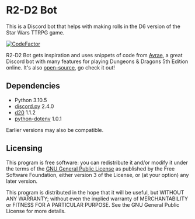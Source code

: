 # R2-D2 Bot
This is a Discord bot that helps with making rolls in the D6 version of the Star Wars TTRPG game.

[![CodeFactor](https://www.codefactor.io/repository/github/valthoron/r2d2bot/badge)](https://www.codefactor.io/repository/github/valthoron/r2d2bot)

R2-D2 Bot gets inspiration and uses snippets of code from [Avrae](https://avrae.io/), a great Discord bot with many features for playing Dungeons & Dragons 5th Edition online. It's also [open-source](https://github.com/avrae/avrae), go check it out!

## Dependencies
- Python 3.10.5
- [discord.py](https://github.com/Rapptz/discord.py) 2.4.0
- [d20](https://github.com/avrae/d20) 1.1.2
- [python-dotenv](https://github.com/theskumar/python-dotenv) 1.0.1

Earlier versions may also be compatible.

## Licensing
This program is free software: you can redistribute it and/or modify it under the terms of the [GNU General Public License](http://www.gnu.org/licenses/gpl-3.0.html) as published by the Free Software Foundation, either version 3 of the License, or (at your option) any later version.

This program is distributed in the hope that it will be useful, but WITHOUT ANY WARRANTY; without even the implied warranty of MERCHANTABILITY or FITNESS FOR A PARTICULAR PURPOSE.  See the GNU General Public License for more details.
